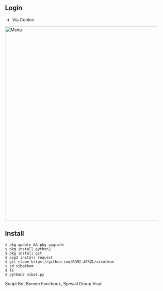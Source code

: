 ## Login
- Via Cookie

<img src="https://github.com/ROMI-AFRZL/https://github.com/ROMI-AFRZL/vibotkom/blob/main/vibot.png" width="640" title="Menu" alt="Menu"> 

## Install
````
$ pkg update && pkg upgrade
$ pkg install python2
$ pkg install git
$ pip2 install request
$ git clone https://github.com/ROMI-AFRZL/vibotkom 
$ cd vibotkom
$ ls
$ python2 vibot.py
````

Script Bot Komen Facebook, Spesial Group Viral
